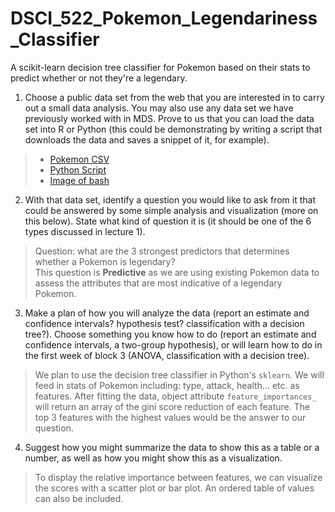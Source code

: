 # DSCI_522_Pokemon_Legendariness_Classifier
A scikit-learn decision tree classifier for Pokemon based on their stats to predict whether or not they're a legendary.


1. Choose a public data set from the web that you are interested in to carry out a small data analysis. You may also use any data set we have previously worked with in MDS. Prove to us that you can load the data set into R or Python (this could be demonstrating by writing a script that downloads the data and saves a snippet of it, for example).

> * [Pokemon CSV](https://github.com/jackattackyang/DSCI_522_Pokemon_Legendariness_Classifier/blob/master/data/Pokemon.csv)
> * [Python Script](https://github.com/jackattackyang/DSCI_522_Pokemon_Legendariness_Classifier/blob/master/src/getPokemonData.py)
> * [Image of bash](https://github.com/jackattackyang/DSCI_522_Pokemon_Legendariness_Classifier/blob/master/imgs/loaded_dataset.png)

2. With that data set, identify a question you would like to ask from it that could be answered by some simple analysis and visualization (more on this below). State what kind of question it is (it should be one of the 6 types discussed in lecture 1).

> Question: what are the 3 strongest predictors that determines whether a Pokemon is legendary? <br />
This question is **Predictive** as we are using existing Pokemon data to assess the attributes that are most indicative of a legendary Pokemon.

3. Make a plan of how you will analyze the data (report an estimate and confidence intervals? hypothesis test? classification with a decision tree?). Choose something you know how to do (report an estimate and confidence intervals, a two-group hypothesis), or will learn how to do in the first week of block 3 (ANOVA, classification with a decision tree).

> We plan to use the decision tree classifier in Python's `sklearn`. We will feed in stats of Pokemon including: type, attack, health... etc. as features. After fitting the data, object attribute `feature_importances_` will return an array of the gini score reduction of each feature. The top 3 features with the highest values would be the answer to our question.

4. Suggest how you might summarize the data to show this as a table or a number, as well as how you might show this as a visualization.

> To display the relative importance between features, we can visualize the scores with a scatter plot or bar plot. An ordered table of values can also be included.
